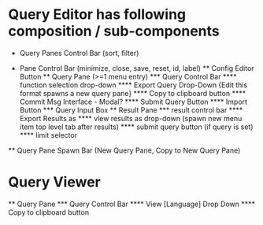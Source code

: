 # Query Editor has following composition / sub-components

* Query Panes Control Bar (sort, filter)

* Pane Control Bar (minimize, close, save, reset, id, label) 
** Config Editor Button
** Query Pane (>=1 menu entry)
*** Query Control Bar
**** function selection drop-down
**** Export Query Drop-Down {Edit this format spawns a new query pane}
**** Copy to clipboard button
**** Commit Msg Interface - Modal? 
**** Submit Query Button
**** Import Button
*** Query Input Box
** Result Pane
*** result control bar
**** Export Results as
**** view results as drop-down (spawn new menu item top level tab after results)
**** submit query button (if query is set)
**** limit selector

** Query Pane Spawn Bar (New Query Pane, Copy to New Query Pane)


# Query Viewer
** Query Pane
*** Query Control Bar
**** View [Language] Drop Down
**** Copy to clipboard button

